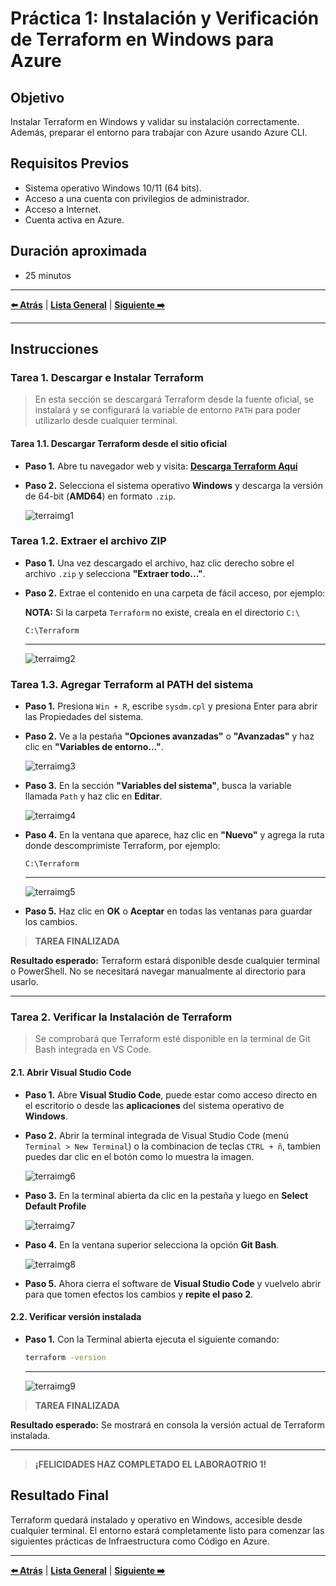 # Práctica 1: Instalación y Verificación de Terraform en Windows para Azure

## Objetivo

Instalar Terraform en Windows y validar su instalación correctamente. Además, preparar el entorno para trabajar con Azure usando Azure CLI.

## Requisitos Previos

- Sistema operativo Windows 10/11 (64 bits).
- Acceso a una cuenta con privilegios de administrador.
- Acceso a Internet.
- Cuenta activa en Azure.

## Duración aproximada

- 25 minutos

---

**[⬅️ Atrás](https://netec-mx.github.io/TRFRM-AZ/Capítulo8/lab9.html)** | **[Lista General](https://netec-mx.github.io/TRFRM-AZ/)** | **[Siguiente ➡️](https://netec-mx.github.io/TRFRM-AZ/Capítulo3/lab2.html)**

---

## Instrucciones

### Tarea 1. Descargar e Instalar Terraform

> En esta sección se descargará Terraform desde la fuente oficial, se instalará y se configurará la variable de entorno `PATH` para poder utilizarlo desde cualquier terminal.

#### Tarea 1.1. Descargar Terraform desde el sitio oficial

- **Paso 1.** Abre tu navegador web y visita: [**Descarga Terraform Aquí**](https://developer.hashicorp.com/terraform/install#windows)

- **Paso 2.** Selecciona el sistema operativo **Windows** y descarga la versión de 64-bit (**AMD64**) en formato `.zip`.

   ![terraimg1](../images/lab1/img1.png)

### Tarea 1.2. Extraer el archivo ZIP

- **Paso 1.** Una vez descargado el archivo, haz clic derecho sobre el archivo `.zip` y selecciona **"Extraer todo..."**.

- **Paso 2.** Extrae el contenido en una carpeta de fácil acceso, por ejemplo:  

   **NOTA:** Si la carpeta `Terraform` no existe, creala en el directorio `C:\`

   ```
   C:\Terraform
   ```
   
   ---

   ![terraimg2](../images/lab1/img2.png)

### Tarea 1.3. Agregar Terraform al PATH del sistema

- **Paso 1.** Presiona `Win + R`, escribe `sysdm.cpl` y presiona Enter para abrir las Propiedades del sistema.

- **Paso 2.** Ve a la pestaña **"Opciones avanzadas"** o **"Avanzadas"** y haz clic en **"Variables de entorno..."**.

   ![terraimg3](../images/lab1/img3.png)

- **Paso 3.** En la sección **"Variables del sistema"**, busca la variable llamada `Path` y haz clic en **Editar**.

   ![terraimg4](../images/lab1/img4.png)

- **Paso 4.** En la ventana que aparece, haz clic en **"Nuevo"** y agrega la ruta donde descomprimiste Terraform, por ejemplo:

   ```
   C:\Terraform
   ```
   ---
   ![terraimg5](../images/lab1/img5.png)

- **Paso 5.** Haz clic en **OK** o **Aceptar** en todas las ventanas para guardar los cambios.

> **TAREA FINALIZADA**

**Resultado esperado:** Terraform estará disponible desde cualquier terminal o PowerShell. No se necesitará navegar manualmente al directorio para usarlo.

---

### Tarea 2. Verificar la Instalación de Terraform

> Se comprobará que Terraform esté disponible en la terminal de Git Bash integrada en VS Code.

#### 2.1. Abrir Visual Studio Code

- **Paso 1.** Abre **Visual Studio Code**, puede estar como acceso directo en el escritorio o desde las **aplicaciones** del sistema operativo de **Windows**.

- **Paso 2.** Abrir la terminal integrada de Visual Studio Code (menú `Terminal > New Terminal`) o la combinacion de teclas `CTRL + ñ`, tambien puedes dar clic en el botón como lo muestra la imagen.

   ![terraimg6](../images/lab1/img6.png)

- **Paso 3.** En la terminal abierta da clic en la pestaña y luego en **Select Default Profile**

   ![terraimg7](../images/lab1/img7.png)

- **Paso 4.** En la ventana superior selecciona la opción **Git Bash**.

   ![terraimg8](../images/lab1/img8.png)

- **Paso 5.** Ahora cierra el software de **Visual Studio Code** y vuelvelo abrir para que tomen efectos los cambios y **repite el paso 2**.

#### 2.2. Verificar versión instalada

-  **Paso 1.** Con la Terminal abierta ejecuta el siguiente comando:

   ```bash
   terraform -version
   ```
   ---
   ![terraimg9](../images/lab1/img9.png)

> **TAREA FINALIZADA**   

**Resultado esperado:** Se mostrará en consola la versión actual de Terraform instalada.

---

> **¡FELICIDADES HAZ COMPLETADO EL LABORAOTRIO 1!**

## Resultado Final

Terraform quedará instalado y operativo en Windows, accesible desde cualquier terminal. El entorno estará completamente listo para comenzar las siguientes prácticas de Infraestructura como Código en Azure.

---

**[⬅️ Atrás](https://netec-mx.github.io/TRFRM-AZ/Capítulo8/lab9.html)** | **[Lista General](https://netec-mx.github.io/TRFRM-AZ/)** | **[Siguiente ➡️](https://netec-mx.github.io/TRFRM-AZ/Capítulo3/lab2.html)**